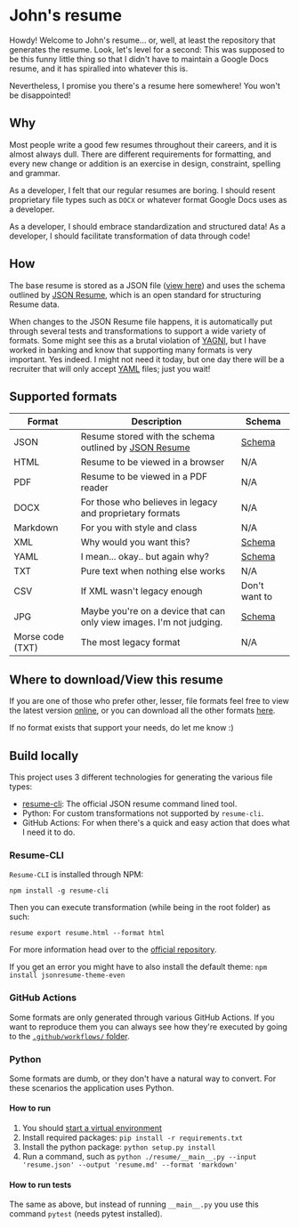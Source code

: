 # John's resume

Howdy! Welcome to John's resume... or, well, at least the repository that generates the resume. Look, let's level for a
second: This was supposed to be this funny little thing so that I didn't have to maintain a Google Docs resume, and it
has spiralled into whatever this is.

Nevertheless, I promise you there's a resume here somewhere! You won't be disappointed!

## Why

Most people write a good few resumes throughout their careers, and it is almost always dull. There are different
requirements for formatting, and every new change or addition is an exercise in design, constraint, spelling and
grammar.

As a developer, I felt that our regular resumes are boring. I should resent proprietary file types such as `DOCX` or
whatever format Google Docs uses as a developer.

As a developer, I should embrace standardization and structured data! As a developer, I should facilitate transformation
of data through code!

## How

The base resume is stored as a JSON file ([view here](resume.json)) and uses the schema outlined
by [JSON Resume](https://jsonresume.org/), which is an open standard for structuring Resume data.

When changes to the JSON Resume file happens, it is automatically put through several tests and transformations to
support a wide variety of formats. Some might see this as a brutal violation
of [YAGNI](https://en.wikipedia.org/wiki/You_aren%27t_gonna_need_it), but I have worked in banking and know that
supporting many formats is very important. Yes indeed. I might not need it today, but one day there will be a recruiter
that will only accept [YAML](https://en.wikipedia.org/wiki/YAML) files; just you wait!

## Supported formats

| Format  | Description  | Schema |
|---|---|---|
| JSON  | Resume stored with the schema outlined by [JSON Resume](https://jsonresume.org/) | [Schema](https://jsonresume.org/schema/)  |
| HTML  | Resume to be viewed in a browser  | N/A |
| PDF  | Resume to be viewed in a PDF reader | N/A |
| DOCX  | For those who believes in legacy and proprietary formats  | N/A |
| Markdown  | For you with style and class | N/A |
| XML  | Why would you want this?  | [Schema](schemas/resume-schema.xsd)  |
| YAML  | I mean... okay.. but again why?  | [Schema](https://jsonresume.org/schema/) |
| TXT  | Pure text when nothing else works  | N/A |
| CSV  | If XML wasn't legacy enough | Don't want to |
| JPG  | Maybe you're on a device that can only view images. I'm not judging. | [Schema](https://jpeg.org/jpeg/workplan.html) |
| Morse code (TXT) | The most legacy format | N/A |

## Where to download/View this resume

If you are one of those who prefer other, lesser, file formats feel free to view the latest
version [online](https://atomfinger.github.io/resume/), or you can download all the other
formats [here](https://github.com/atomfinger/resume/releases/latest/).

If no format exists that support your needs, do let me know :)

## Build locally

This project uses 3 different technologies for generating the various file types:

- [resume-cli](https://www.npmjs.com/package/resume-cli): The official JSON resume command lined tool.
- Python: For custom transformations not supported by `resume-cli`.
- GitHub Actions: For when there's a quick and easy action that does what I need it to do.

### Resume-CLI

`Resume-CLI` is installed through NPM:

```npm install -g resume-cli```

Then you can execute transformation (while being in the root folder) as such:

```resume export resume.html --format html```

For more information head over to the [official repository](https://github.com/jsonresume/resume-cli).

If you get an error you might have to also install the default theme: `npm install jsonresume-theme-even`

### GitHub Actions

Some formats are only generated through various GitHub Actions. If you want to reproduce them you can always see how
they're executed by going to the [`.github/workflows/` folder](.github/workflows).

### Python

Some formats are dumb, or they don't have a natural way to convert. For these scenarios the application uses Python.

#### How to run

1. You should [start a virtual environment](https://docs.python.org/3/library/venv.html)
2. Install required packages: `pip install -r requirements.txt`
3. Install the python package: `python setup.py install`
4. Run a command, such as `python ./resume/__main__.py --input 'resume.json' --output 'resume.md' --format 'markdown'`

#### How to run tests

The same as above, but instead of running `__main__.py` you use this command `pytest` (needs pytest installed).